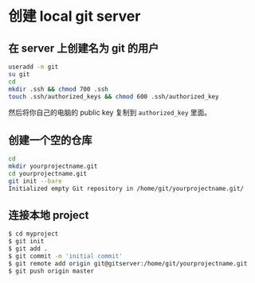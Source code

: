 # 创建 local git server

## 在 server 上创建名为 git 的用户

```bash
useradd -m git
su git
cd
mkdir .ssh && chmod 700 .ssh
touch .ssh/authorized_keys && chmod 600 .ssh/authorized_key
```

然后将你自己的电脑的 public key 复制到 `authorized_key` 里面。

## 创建一个空的仓库

```bash
cd
mkdir yourprojectname.git
cd yourprojectname.git
git init --bare
Initialized empty Git repository in /home/git/yourprojectname.git/
```

## 连接本地 project

```bash
$ cd myproject
$ git init
$ git add .
$ git commit -m 'initial commit'
$ git remote add origin git@gitserver:/home/git/yourprojectname.git
$ git push origin master
```
